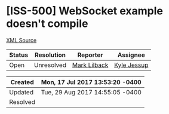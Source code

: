 # [ISS-500] WebSocket example doesn't compile

[XML Source](./xml/ISS-500.xml)
<p></p>





Status|Resolution|Reporter|Assignee
------|----------|--------|--------
Open|Unresolved|[Mark Lilback](mark@lilback.com)|[Kyle Jessup]($kjessup)





Created|Mon, 17 Jul 2017 13:53:20 -0400
-------|--------------
Updated|Tue, 29 Aug 2017 14:55:05 -0400
Resolved|




